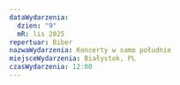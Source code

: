 ```yaml
---
dataWydarzenia:
  dzien: "9"
  mR: lis 2025
repertuar: Biber
nazwaWydarzenia: Koncerty w samo południe
miejsceWydarzenia: Białystok, PL
czasWydarzenia: 12:00
---
```

